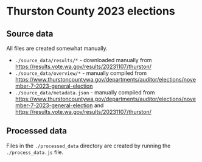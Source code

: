 # Thurston County 2023 elections

## Source data

All files are created somewhat manually.

- `./source_data/results/*` - downloaded manually from https://results.vote.wa.gov/results/20231107/thurston/
- `./source_data/overview/*` - manually compiled from https://www.thurstoncountywa.gov/departments/auditor/elections/november-7-2023-general-election
- `./source_data/metadata.json` - manually compiled from https://www.thurstoncountywa.gov/departments/auditor/elections/november-7-2023-general-election and https://results.vote.wa.gov/results/20231107/thurston/

## Processed data

Files in the `./processed_data` directory are created by running the `./process_data.js` file.
